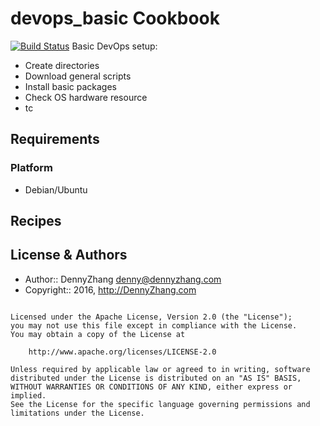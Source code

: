 devops_basic Cookbook
================
[![Build Status](https://travis-ci.org/DennyZhang/devops_basic.svg?branch=master)](https://travis-ci.org/DennyZhang/devops_basic)
Basic DevOps setup:
- Create directories
- Download general scripts
- Install basic packages
- Check OS hardware resource
- tc

Requirements
------------
### Platform
- Debian/Ubuntu

Recipes
-------

License & Authors
-----------------
- Author:: DennyZhang <denny@dennyzhang.com>
- Copyright:: 2016, http://DennyZhang.com

```text

Licensed under the Apache License, Version 2.0 (the "License");
you may not use this file except in compliance with the License.
You may obtain a copy of the License at

    http://www.apache.org/licenses/LICENSE-2.0

Unless required by applicable law or agreed to in writing, software
distributed under the License is distributed on an "AS IS" BASIS,
WITHOUT WARRANTIES OR CONDITIONS OF ANY KIND, either express or implied.
See the License for the specific language governing permissions and
limitations under the License.
```
